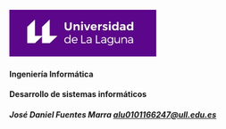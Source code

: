 ![Logo](img/logo.jpg)

#### Ingeniería Informática
#### Desarrollo de sistemas informáticos
##### José Daniel Fuentes Marra alu0101166247@ull.edu.es
